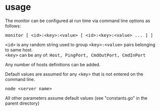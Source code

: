 # usage

The monitor can be configured at run time via command line options as follows:

<tt>monitor [ &lt;id&gt;:&lt;key&gt;:&lt;value&gt; [ &lt;id&gt;:&lt;key&gt;:&lt;value&gt; ... ] ]</tt>

<tt>&lt;id&gt;</tt> is any random string used to group <tt>&lt;key&gt;:&lt;value&gt;</tt> pairs belonging to same host.
<br><tt>&lt;key&gt;</tt> can be any of: <tt>Host, PingPort, CmdOutPort, CmdInPort</tt>

Any number of hosts definitions can be added.

Default values are assumed for any &lt;key&gt; that is not entered on the command line. 

<tt>node &lt;server name&gt;</tt>

All other parameters assume default values (see "constants.go" in the parent directory)
